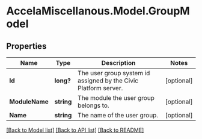 # AccelaMiscellanous.Model.GroupModel
## Properties

Name | Type | Description | Notes
------------ | ------------- | ------------- | -------------
**Id** | **long?** | The user group system id assigned by the Civic Platform server. | [optional] 
**ModuleName** | **string** | The module the user group belongs to. | [optional] 
**Name** | **string** | The name of the user group. | [optional] 

[[Back to Model list]](../README.md#documentation-for-models) [[Back to API list]](../README.md#documentation-for-api-endpoints) [[Back to README]](../README.md)

